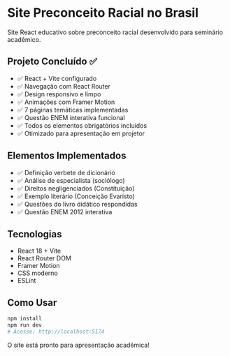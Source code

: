 # Site Preconceito Racial no Brasil

Site React educativo sobre preconceito racial desenvolvido para seminário acadêmico.

## Projeto Concluído ✅

- ✅ React + Vite configurado
- ✅ Navegação com React Router  
- ✅ Design responsivo e limpo
- ✅ Animações com Framer Motion
- ✅ 7 páginas temáticas implementadas
- ✅ Questão ENEM interativa funcional
- ✅ Todos os elementos obrigatórios incluídos
- ✅ Otimizado para apresentação em projetor

## Elementos Implementados

- ✅ Definição verbete de dicionário
- ✅ Análise de especialista (sociólogo)
- ✅ Direitos negligenciados (Constituição)
- ✅ Exemplo literário (Conceição Evaristo)
- ✅ Questões do livro didático respondidas
- ✅ Questão ENEM 2012 interativa

## Tecnologias

- React 18 + Vite
- React Router DOM  
- Framer Motion
- CSS moderno
- ESLint

## Como Usar

```bash
npm install
npm run dev
# Acesse: http://localhost:5174
```

O site está pronto para apresentação acadêmica!